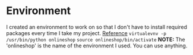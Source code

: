 # Environment
I created an environment to work on so that I don't have to install required packages every time I take my project.
[Reference](https://hostadvice.com/how-to/how-to-create-a-virtual-environment-for-your-django-projects-using-virtualenv/)
```virtualevnv -p /usr/bin/python onlineshop```
```source onlineshop/bin/activate```
**NOTE:** The 'onlineshop' is the name of the environment I used. You can use anything.
